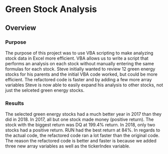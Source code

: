 # Green Stock Analysis

## Overview

### Purpose
The purpose of this project was to use VBA scripting to make analyzing stock data in Excel more efficient.  VBA allows us to write a script that performs an analysis on each stock without manually entering the same formulas for each stock.  Steve initially wanted to review 12 green energy stocks for his parents and the initial VBA code worked, but could be more efficient.  The refactored code is faster and by adding a few more array variables Steve is now able to easily expand his analysis to other stocks, not just the selceted green energy stocks.  

### Results
The selected green energy stocks had a much better year in 2017 than they did in 2018.  In 2017, all but one stock made money (positive return).  The stock with the biggest return was DQ at 199.4% return.  In 2018, only two stocks had a positive return.  RUN had the best return at 84%.  In regards to the actual code, the refactored code ran a lot faster than the original code.  The reason the refactored code is better and faster is because we added three new array variables as well as the tickerIndex variable.

